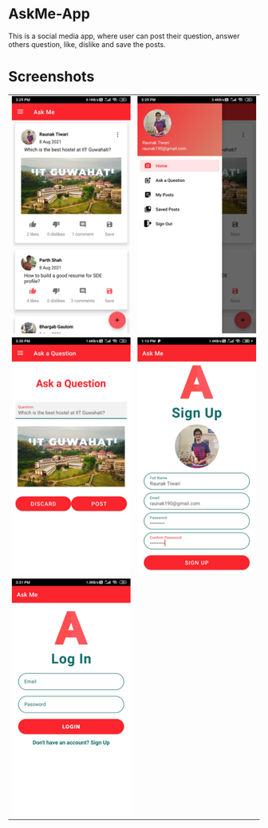 # AskMe-App
This is a social media app, where user can post their question, answer others question, like, dislike and save the posts.

# Screenshots

<table><tr><td>
  <img src = "Screenshots/home.jpg" width = 300>
  </td>
  <td>
  <img src = "Screenshots/sidebar.jpg" width = 300>
</td></tr>

<tr><td>
  <img src = "Screenshots/postques.jpg" width = 300>
  </td>
  <td>
  <img src = "Screenshots/signup.jpg" width = 300>  
</td></tr>
<tr><td>  
  <img src = "Screenshots/login.jpg" width = 300>  
</td></tr>
</table>
